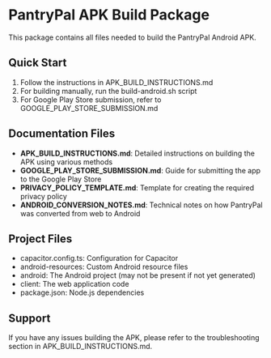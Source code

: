 # PantryPal APK Build Package

This package contains all files needed to build the PantryPal Android APK.

## Quick Start

1. Follow the instructions in APK_BUILD_INSTRUCTIONS.md
2. For building manually, run the build-android.sh script
3. For Google Play Store submission, refer to GOOGLE_PLAY_STORE_SUBMISSION.md

## Documentation Files

- **APK_BUILD_INSTRUCTIONS.md**: Detailed instructions on building the APK using various methods
- **GOOGLE_PLAY_STORE_SUBMISSION.md**: Guide for submitting the app to the Google Play Store
- **PRIVACY_POLICY_TEMPLATE.md**: Template for creating the required privacy policy
- **ANDROID_CONVERSION_NOTES.md**: Technical notes on how PantryPal was converted from web to Android

## Project Files

- capacitor.config.ts: Configuration for Capacitor
- android-resources: Custom Android resource files
- android: The Android project (may not be present if not yet generated)
- client: The web application code
- package.json: Node.js dependencies

## Support

If you have any issues building the APK, please refer to the troubleshooting section in APK_BUILD_INSTRUCTIONS.md.
